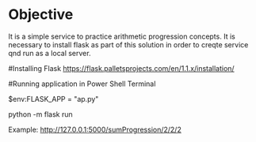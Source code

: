 # Objective
It is a simple service to practice arithmetic progression concepts. It is necessary to install flask as part of this solution in order to creqte service qnd run as a local server.

#Installing Flask
https://flask.palletsprojects.com/en/1.1.x/installation/

#Running application in Power Shell Terminal

$env:FLASK_APP = "ap.py"

python -m flask run

Example: http://127.0.0.1:5000/sumProgression/2/2/2
